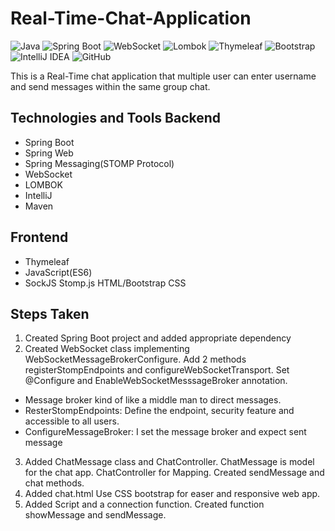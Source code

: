 # Real-Time-Chat-Application

![Java](https://img.shields.io/badge/Java-17-blue)
![Spring Boot](https://img.shields.io/badge/Spring_Boot-3.2.4-brightgreen)
![WebSocket](https://img.shields.io/badge/WebSocket-Real_Time_Communication-orange)
![Lombok](https://img.shields.io/badge/Lombok-Enabled-yellow)
![Thymeleaf](https://img.shields.io/badge/Thymeleaf-Template_Engine-lightgreen)
![Bootstrap](https://img.shields.io/badge/Bootstrap-5-blueviolet)
![IntelliJ IDEA](https://img.shields.io/badge/IDE-IntelliJ_IDEA-purple)
![GitHub](https://img.shields.io/badge/Version_Control-GitHub-black)


This is a Real-Time chat application that multiple user can enter username and send messages within the same group chat.  

## Technologies and Tools Backend
- Spring Boot
- Spring Web
- Spring Messaging(STOMP Protocol)
- WebSocket
- LOMBOK
- IntelliJ 
- Maven


## Frontend
- Thymeleaf 
- JavaScript(ES6)
- SockJS Stomp.js HTML/Bootstrap CSS

## Steps Taken
1. Created Spring Boot project and added appropriate dependency
2. Created WebSocket class implementing WebSocketMessageBrokerConfigure. Add 2 methods registerStompEndpoints and configureWebSocketTransport. Set @Configure and EnableWebSocketMesssageBroker annotation. 
- Message broker kind of like a middle man to direct messages.
- ResterStompEndpoints: Define the endpoint, security feature and accessible to all users. 
- ConfigureMessageBroker: I set the message broker and expect sent message
3. Added ChatMessage class and ChatController. ChatMessage is model for the chat app. ChatController for Mapping. Created sendMessage and chat methods.
4. Added chat.html Use CSS bootstrap for easer and responsive web app.
5. Added Script and a connection function. Created function showMessage and sendMessage. 


